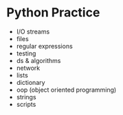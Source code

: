 # Python Practice

- I/O streams
- files
- regular expressions
- testing
- ds & algorithms
- network
- lists
- dictionary
- oop (object oriented programming)
- strings
- scripts